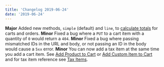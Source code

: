 ```yaml
---
title: 'Changelog 2019-06-24'
date: '2019-06-24'
---
```

**Major** Added new methods, `simple` (default) and `line`, to [calculate totals](/docs/commerce-cloud/carts/calculate-totals) for carts and orders.
  **Minor** Fixed a bug where a `PUT` to a cart item with a quantity of `0` would return a `404`.
**Minor** Fixed a bug where passing mismatched IDs in the URL and body, or not passing an ID in the body would cause a `5xx` error.
**Minor** You can now add a tax item at the same time you add a cart item. See [Add Product to Cart](/docs/commerce-cloud/carts/cart-items/add-product-to-cart) or [Add Custom Item to Cart](/docs/commerce-cloud/carts/cart-items/add-custom-item-to-cart) and for tax item reference see [Tax Items](/docs/commerce-cloud/carts/tax-items#the-tax-item-object).
